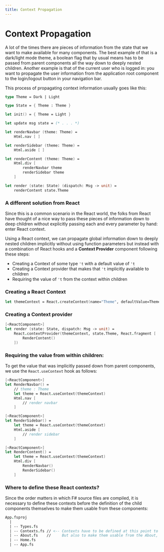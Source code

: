 ```yaml
---
title: Context Propagation
---
```


# Context Propagation

A lot of the times there are pieces of information from the state that we want to make available for many components. The best example of that is a dark/light mode theme, a boolean flag that by usual means has to be passed from parent components all the way down to deeply nested children. Another example is that of the current user who is logged in: you want to propagate the user information from the application root component to the login/logout button in your navigation bar.

This process of propagating context information usually goes like this:
```fsharp
type Theme = Dark | Light

type State = { Theme : Theme }

let init() = { Theme = Light }

let update msg state = (* . . . *)

let renderNavbar (theme: Theme) =
    Html.nav [ ]

let renderSidebar (theme: Theme) =
    Html.aside [ ]

let renderContent (theme: Theme) =
    Html.div [
        renderNavbar theme
        renderSidebar theme
    ]

let render (state: State) (dispatch: Msg -> unit) =
    renderContent state.Theme
```
### A different solution from React

Since this is a common scenario in the React world, the folks from React have thought of a nice way to pass these pieces of information down to deep children without explicitly passing each and every parameter by hand: enter React context.

Using a React context, we can propagate global information down to deeply nested children implicitly without using function parameters but instead with a combination of React hooks and a **Context Provider** component following these steps:
 - Creating a Context of some type `'t` with a default value of `'t`
 - Creating a Context provider that makes that `'t` implicitly available to children
 - Requiring the value of `'t` from the context within children

### Creating a React Context
```fsharp
let themeContext = React.createContext(name="Theme", defaultValue=Theme.Light)
```
### Creating a Context provider
```fsharp
[<ReactComponent>]
let render (state: State, dispatch: Msg -> unit) =
    React.contextProvider(themeContext, state.Theme, React.fragment [
        RenderContent()
    ])
```
### Requiring the value from within children:
To get the value that was implicitly passed down from parent components, we use the `React.useContext` hook as follows:
```fsharp
[<ReactComponent>]
let RenderNavbar() =
    // theme : Theme
    let theme = React.useContext(themeContext)
    Html.nav [
        // render navbar
    ]

[<ReactComponent>]
let RenderSidebar() =
    let theme = React.useContext(themeContext)
    Html.aside [
        // render sidebar
    ]

[<ReactComponent>]
let RenderContent() =
    let theme = React.useContext(themeContext)
    Html.div [
        RenderNavbar()
        RenderSidebar()
    ]
```
### Where to define these React contexts?

Since the order matters in which F# source files are compiled, it is necessary to define these contexts before the definition of the child components themselves to make them usable from these components:
```fsharp
App.fsproj
  |
  | -- Types.fs
  | -- Contexts.fs // <-- Contexts have to be defined at this point to access them
  | -- About.fs    //     But also to make them usable from the About, Home or App components
  | -- Home.fs
  | -- App.fs
```
